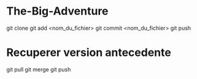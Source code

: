 # The-Big-Adventure
git clone <url-repos>
git add <nom_du_fichier>
git commit <nom_du_fichier>
git push

# Recuperer version antecedente
git pull
git merge
git push
